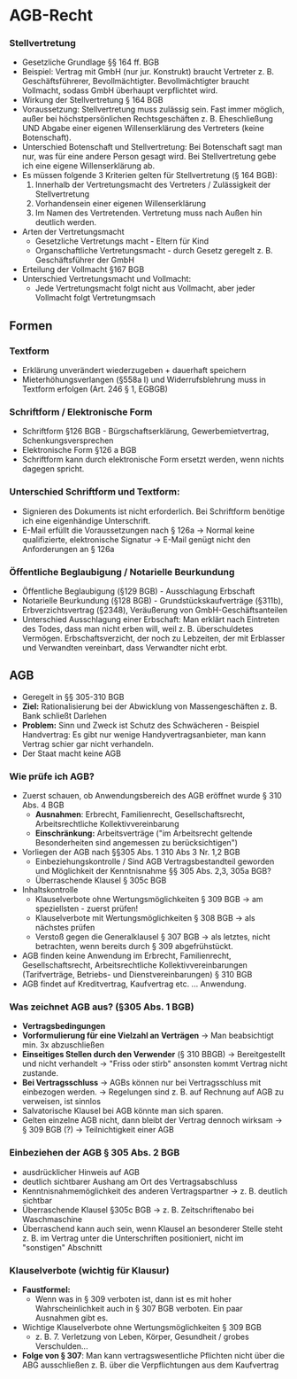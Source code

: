 # AGB-Recht

### Stellvertretung

* Gesetzliche Grundlage §§ 164 ff. BGB
* Beispiel: Vertrag mit GmbH \(nur jur. Konstrukt\) braucht Vertreter z. B. Geschäftsführerer, Bevollmächtigter. Bevollmächtigter braucht Vollmacht, sodass GmbH überhaupt verpflichtet wird.
* Wirkung der Stellvertretung § 164 BGB
* Voraussetzung: Stellvertretung muss zulässig sein. Fast immer möglich, außer bei höchstpersönlichen Rechtsgeschäften z. B. Eheschließung UND Abgabe einer eigenen Willenserklärung des Vertreters \(keine Botenschaft\).
* Unterschied Botenschaft und Stellvertretung: Bei Botenschaft sagt man nur, was für eine andere Person gesagt wird. Bei Stellvertretung gebe ich eine eigene Willenserklärung ab.
* Es müssen folgende 3 Kriterien gelten für Stellvertretung \(§ 164 BGB\):
  1. Innerhalb der Vertretungsmacht des Vertreters / Zulässigkeit der Stellvertretung
  2. Vorhandensein einer eigenen Willenserklärung
  3. Im Namen des Vertretenden. Vertretung muss nach Außen hin deutlich werden.
* Arten der Vertretungsmacht
  * Gesetzliche Vertretungs macht - Eltern für Kind
  * Organschaftliche Vertretungsmacht - durch Gesetz geregelt z. B.  Geschäftsführer der GmbH
* Erteilung der Vollmacht §167 BGB
* Unterschied Vertretungsmacht und Vollmacht:
  * Jede Vertretungsmacht folgt nicht aus Vollmacht, aber jeder Vollmacht folgt Vertretungmsach

## Formen

### T**extform**

* Erklärung unverändert wiederzugeben + dauerhaft speichern
* Mieterhöhungsverlangen \(§558a I\) und Widerrufsblehrung muss in Textform erfolgen \(Art. 246 § 1, EGBGB\)

### Schriftform / Elektronische Form

* Schriftform §126 BGB - Bürgschaftserklärung, Gewerbemietvertrag, Schenkungsversprechen
* Elektronische Form §126 a BGB
* Schriftform kann durch elektronische Form ersetzt werden, wenn nichts dagegen spricht.

### Unterschied Schriftform und Textform:

* Signieren des Dokuments ist nicht erforderlich. Bei Schriftform benötige ich eine eigenhändige Unterschrift.
* E-Mail erfüllt die Voraussetzungen nach § 126a → Normal keine qualifizierte, elektronische Signatur → E-Mail genügt nicht den Anforderungen an § 126a

### Öffentliche Beglaubigung / Notarielle Beurkundung

* Öffentliche Beglaubigung \(§129 BGB\) - Ausschlagung Erbschaft
* Notarielle Beurkundung \(§128 BGB\) - Grundstückskaufverträge \(§311b\), Erbverzichtsvertrag \(§2348\), Veräußerung von GmbH-Geschäftsanteilen
* Unterschied Ausschlagung einer Erbschaft: Man erklärt nach Eintreten des Todes, dass man nicht erben will, weil z. B. überschuldetes Vermögen. Erbschaftsverzicht, der noch zu Lebzeiten, der mit Erblasser und Verwandten vereinbart, dass Verwandter nicht erbt.

## AGB

* Geregelt in §§ 305-310 BGB
* **Ziel:** Rationalisierung bei der Abwicklung von Massengeschäften z. B. Bank schließt Darlehen
* **Problem:** Sinn und Zweck ist Schutz des Schwächeren - Beispiel Handvertrag: Es gibt nur wenige Handyvertragsanbieter, man kann Vertrag schier gar nicht verhandeln.
* Der Staat macht keine AGB

### Wie prüfe ich AGB?

* Zuerst schauen, ob Anwendungsbereich des AGB eröffnet wurde § 310 Abs. 4 BGB
  * **Ausnahmen**: Erbrecht, Familienrecht, Gesellschaftsrecht, Arbeitsrechtliche Kollektivvereinbarung
  * **Einschränkung:** Arbeitsverträge \("im Arbeitsrecht geltende Besonderheiten sind angemessen zu berücksichtigen"\)
* Vorliegen der AGB nach §§305 Abs. 1 310 Abs 3 Nr. 1,2  BGB
  * Einbeziehungskontrolle / Sind AGB Vertragsbestandteil geworden und Möglichkeit der Kenntnisnahme §§ 305 Abs. 2,3, 305a BGB?
  * Überraschende Klausel § 305c BGB
* Inhaltskontrolle
  * Klauselverbote ohne Wertungsmöglichkeiten § 309 BGB → am speziellsten - zuerst prüfen!
  * Klauselverbote mit Wertungsmöglichkeiten § 308 BGB → als nächstes prüfen
  * Verstoß gegen die Generalklausel § 307 BGB → als letztes, nicht betrachten, wenn bereits durch § 309 abgefrühstückt.
* AGB finden keine Anwendung im Erbrecht, Familienrecht, Gesellschaftsrecht, Arbeitsrechtliche Kollektivvereinbarungen \(Tarifverträge, Betriebs- und Dienstvereinbarungen\) § 310 BGB
* AGB findet auf Kreditvertrag, Kaufvertrag etc. ... Anwendung.

### Was zeichnet AGB aus? \(§305 Abs. 1 BGB\)

* **Vertragsbedingungen**
* **Vorformulierung für eine Vielzahl an Verträgen** → Man beabsichtigt min. 3x abzuschließen
* **Einseitiges Stellen durch den Verwender** \(§ 310 BBGB\) → Bereitgestellt und nicht verhandelt → "Friss oder stirb" ansonsten kommt Vertrag nicht zustande.
* **Bei Vertragsschluss** → AGBs können nur bei Vertragsschluss mit einbezogen werden. → Regelungen sind z. B. auf Rechnung auf AGB zu verweisen, ist sinnlos
* Salvatorische Klausel bei AGB könnte man sich sparen.
* Gelten einzelne AGB nicht, dann bleibt der Vertrag dennoch wirksam → § 309 BGB \(?\) → Teilnichtigkeit einer AGB

### Einbeziehen der AGB § 305 Abs. 2 BGB

* ausdrücklicher Hinweis auf AGB
* deutlich sichtbarer Aushang am Ort des Vertragsabschluss
* Kenntnisnahmemöglichkeit des anderen Vertragspartner → z. B. deutlich sichtbar
* Überraschende Klausel §305c BGB → z. B. Zeitschriftenabo bei  Waschmaschine
* Überraschend kann auch sein, wenn Klausel an besonderer Stelle steht z. B. im Vertrag unter die Unterschriften positioniert, nicht im "sonstigen" Abschnitt

### **Klauselverbote \(wichtig für Klausur\)**

* **Faustformel:**
  * Wenn was in § 309 verboten ist, dann ist es mit hoher Wahrscheinlichkeit auch in § 307 BGB verboten. Ein paar Ausnahmen gibt es.
* Wichtige Klauselverbote ohne Wertungsmöglichkeiten § 309 BGB
  * z. B. 7. Verletzung von Leben, Körper, Gesundheit / grobes Verschulden...
* **Folge von § 307**: Man kann vertragswesentliche Pflichten nicht über die ABG ausschließen z. B. über die Verpflichtungen aus dem Kaufvertrag

